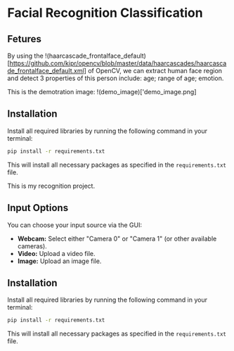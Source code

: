 # Facial Recognition Classification

## Fetures
By using the !(haarcascade_frontalface_default)[https://github.com/kipr/opencv/blob/master/data/haarcascades/haarcascade_frontalface_default.xml] of OpenCV, we can extract human face region and detect 3 properties of this person include:
age;
range of age;
emotion.

This is the demotration image:
!(demo_image)['demo_image.png]
## Installation

Install all required libraries by running the following command in your terminal:

```bash
pip install -r requirements.txt
```

This will install all necessary packages as specified in the `requirements.txt` file. 


This is my recognition project. 

## Input Options

You can choose your input source via the GUI:

* **Webcam:**  Select either "Camera 0" or "Camera 1" (or other available cameras).
* **Video:** Upload a video file.
* **Image:** Upload an image file.

## Installation

Install all required libraries by running the following command in your terminal:

```bash
pip install -r requirements.txt
```

This will install all necessary packages as specified in the `requirements.txt` file. 
